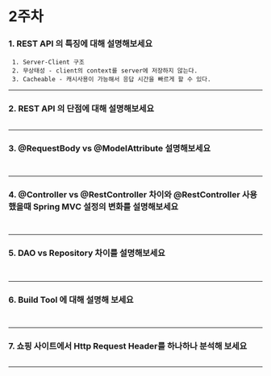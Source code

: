 # 2주차

### 1. REST API 의 특징에 대해 설명해보세요

~~~
 1. Server-Client 구조
 2. 무상태성 - client의 context를 server에 저장하지 않는다.
 3. Cacheable - 캐시사용이 가능해서 응답 시간을 빠르게 할 수 있다.
~~~

---

### 2. REST API 의 단점에 대해 설명해보세요

~~~

~~~

--- 

### 3. @RequestBody vs @ModelAttribute 설명해보세요

~~~
 
~~~

---

### 4. @Controller vs @RestController 차이와 @RestController 사용했을때 Spring MVC 설정의 변화를 설명해보세요 

~~~
 
~~~

---

### 5. DAO vs Repository 차이를 설명해보세요 

~~~
 
~~~

--- 

### 6. Build Tool 에 대해 설명해 보세요

~~~
 
~~~

---

### 7. 쇼핑 사이트에서 Http Request Header를 하나하나 분석해 보세요
~~~

~~~

--- 

